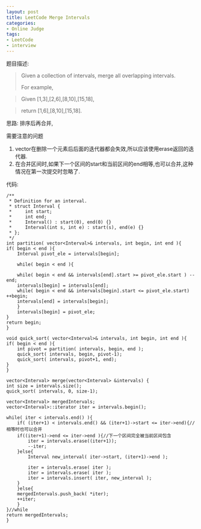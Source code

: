```yaml
---
layout: post 
title: LeetCode Merge Intervals 
categories:
- Online Judge
tags:
- LeetCode
- interview
---
```


题目描述:
>Given a collection of intervals, merge all overlapping intervals.
>
>For example,

>Given [1,3],[2,6],[8,10],[15,18],

>return [1,6],[8,10],[15,18]. 

思路:
排序后再合并,

需要注意的问题

1. vector在删除一个元素后后面的迭代器都会失效,所以应该使用erase返回的迭代器.
2. 在合并区间时,如果下一个区间的start和当前区间的end相等,也可以合并,这种情况在第一次提交时忽略了.

代码:

    /**
     * Definition for an interval.
     * struct Interval {
     *     int start;
     *     int end;
     *     Interval() : start(0), end(0) {}
     *     Interval(int s, int e) : start(s), end(e) {}
     * };
     */
    int partition( vector<Interval>& intervals, int begin, int end ){
	if( begin < end ){
	    Interval pivot_ele = intervals[begin];
	    
	    while( begin < end ){
		
		while( begin < end && intervals[end].start >= pivot_ele.start ) --end;
		intervals[begin] = intervals[end];
		while( begin < end && intervals[begin].start <= pivot_ele.start) ++begin;
		intervals[end] = intervals[begin];
	    }
	    intervals[begin] = pivot_ele;
	}
	return begin;
    }
    
    void quick_sort( vector<Interval>& intervals, int begin, int end ){
	if( begin < end ){
	    int pivot = partition( intervals, begin, end );
	    quick_sort( intervals, begin, pivot-1);
	    quick_sort( intervals, pivot+1, end);
	}
    }

    vector<Interval> merge(vector<Interval> &intervals) {
	int size = intervals.size();
	quick_sort( intervals, 0, size-1);
	
	vector<Interval> mergedIntervals;
	vector<Interval>::iterator iter = intervals.begin();
	
	while( iter < intervals.end() ){
	    if( (iter+1) < intervals.end() && (iter+1)->start <= iter->end){//相等时也可以合并
		if((iter+1)->end <= iter->end ){//下一个区间完全被当前区间包含
		    iter = intervals.erase((iter+1));
		    --iter;
		}else{
		    Interval new_interval( iter->start, (iter+1)->end );
		    
		    iter = intervals.erase( iter );
		    iter = intervals.erase( iter );
		    iter = intervals.insert( iter, new_interval );
		}
	    }else{
		mergedIntervals.push_back( *iter);
		++iter;
	    }
	}//while
	return mergedIntervals;
    }

